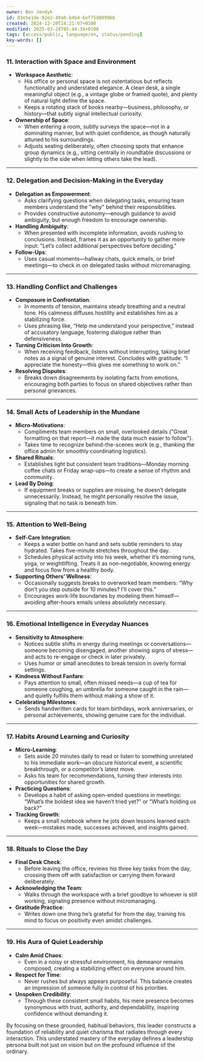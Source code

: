```yaml
---
owner: Ben Jendyk
id: 83e5e1de-92e2-49a0-b4b4-6ef75d899966
created: 2024-12-20T14:21:07+0100
modified: 2025-03-24T05:44:34+0100
tags: [access/public, language/en, status/pending]
key-words: []
---
```


### **11. Interaction with Space and Environment**
   - **Workspace Aesthetic**:
     - His office or personal space is not ostentatious but reflects functionality and understated elegance. A clean desk, a single meaningful object (e.g., a vintage globe or framed quote), and plenty of natural light define the space.
     - Keeps a rotating stack of books nearby—business, philosophy, or history—that subtly signal intellectual curiosity.
   - **Ownership of Space**:
     - When entering a room, subtly surveys the space—not in a dominating manner, but with quiet confidence, as though naturally attuned to his surroundings.
     - Adjusts seating deliberately, often choosing spots that enhance group dynamics (e.g., sitting centrally in roundtable discussions or slightly to the side when letting others take the lead).

---

### **12. Delegation and Decision-Making in the Everyday**
   - **Delegation as Empowerment**:
     - Asks clarifying questions when delegating tasks, ensuring team members understand the "why" behind their responsibilities.
     - Provides constructive autonomy—enough guidance to avoid ambiguity, but enough freedom to encourage ownership.
   - **Handling Ambiguity**:
     - When presented with incomplete information, avoids rushing to conclusions. Instead, frames it as an opportunity to gather more input: "Let’s collect additional perspectives before deciding."
   - **Follow-Ups**:
     - Uses casual moments—hallway chats, quick emails, or brief meetings—to check in on delegated tasks without micromanaging. 

---

### **13. Handling Conflict and Challenges**
   - **Composure in Confrontation**:
     - In moments of tension, maintains steady breathing and a neutral tone. His calmness diffuses hostility and establishes him as a stabilizing force.
     - Uses phrasing like, “Help me understand your perspective,” instead of accusatory language, fostering dialogue rather than defensiveness.
   - **Turning Criticism Into Growth**:
     - When receiving feedback, listens without interrupting, taking brief notes as a signal of genuine interest. Concludes with gratitude: “I appreciate the honesty—this gives me something to work on.”
   - **Resolving Disputes**:
     - Breaks down disagreements by isolating facts from emotions, encouraging both parties to focus on shared objectives rather than personal grievances.

---

### **14. Small Acts of Leadership in the Mundane**
   - **Micro-Motivations**:
     - Compliments team members on small, overlooked details ("Great formatting on that report—it made the data much easier to follow").
     - Takes time to recognize behind-the-scenes work (e.g., thanking the office admin for smoothly coordinating logistics).
   - **Shared Rituals**:
     - Establishes light but consistent team traditions—Monday morning coffee chats or Friday wrap-ups—to create a sense of rhythm and community.
   - **Lead By Doing**:
     - If equipment breaks or supplies are missing, he doesn’t delegate unnecessarily. Instead, he might personally resolve the issue, signaling that no task is beneath him.

---

### **15. Attention to Well-Being**
   - **Self-Care Integration**:
     - Keeps a water bottle on hand and sets subtle reminders to stay hydrated. Takes five-minute stretches throughout the day.
     - Schedules physical activity into his week, whether it’s morning runs, yoga, or weightlifting. Treats it as non-negotiable, knowing energy and focus flow from a healthy body.
   - **Supporting Others’ Wellness**:
     - Occasionally suggests breaks to overworked team members: “Why don’t you step outside for 10 minutes? I’ll cover this.”
     - Encourages work-life boundaries by modeling them himself—avoiding after-hours emails unless absolutely necessary.

---

### **16. Emotional Intelligence in Everyday Nuances**
   - **Sensitivity to Atmosphere**:
     - Notices subtle shifts in energy during meetings or conversations—someone becoming disengaged, another showing signs of stress—and acts to re-engage or check in later privately.
     - Uses humor or small anecdotes to break tension in overly formal settings.
   - **Kindness Without Fanfare**:
     - Pays attention to small, often missed needs—a cup of tea for someone coughing, an umbrella for someone caught in the rain—and quietly fulfills them without making a show of it.
   - **Celebrating Milestones**:
     - Sends handwritten cards for team birthdays, work anniversaries, or personal achievements, showing genuine care for the individual.

---

### **17. Habits Around Learning and Curiosity**
   - **Micro-Learning**:
     - Sets aside 20 minutes daily to read or listen to something unrelated to his immediate work—an obscure historical event, a scientific breakthrough, or a competitor’s latest move.
     - Asks his team for recommendations, turning their interests into opportunities for shared growth.
   - **Practicing Questions**:
     - Develops a habit of asking open-ended questions in meetings: “What’s the boldest idea we haven’t tried yet?” or “What’s holding us back?”
   - **Tracking Growth**:
     - Keeps a small notebook where he jots down lessons learned each week—mistakes made, successes achieved, and insights gained.

---

### **18. Rituals to Close the Day**
   - **Final Desk Check**:
     - Before leaving the office, reviews his three key tasks from the day, crossing them off with satisfaction or carrying them forward deliberately.
   - **Acknowledging the Team**:
     - Walks through the workspace with a brief goodbye to whoever is still working, signaling presence without micromanaging.
   - **Gratitude Practice**:
     - Writes down one thing he’s grateful for from the day, training his mind to focus on positivity even amidst challenges.

---

### **19. His Aura of Quiet Leadership**
   - **Calm Amid Chaos**:
     - Even in a noisy or stressful environment, his demeanor remains composed, creating a stabilizing effect on everyone around him.
   - **Respect for Time**:
     - Never rushes but always appears purposeful. This balance creates an impression of someone fully in control of his priorities.
   - **Unspoken Credibility**:
     - Through these consistent small habits, his mere presence becomes synonymous with trust, authority, and dependability, inspiring confidence without demanding it.

By focusing on these grounded, habitual behaviors, this leader constructs a foundation of reliability and quiet charisma that radiates through every interaction. This understated mastery of the everyday defines a leadership persona built not just on vision but on the profound influence of the ordinary.